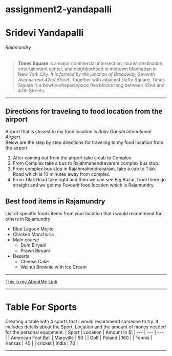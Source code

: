 # assignment2-yandapalli
# Sridevi Yandapalli
###### Rajamundry
> **Times Square** is a major commercial intersection, tourist destination, entertainment center, and neighborhood in midtown Manhattan in New York City. *It is formed by the junction of Broadway, Seventh Avenue and 42nd Street.* Together with adjacent Duffy Square, Times Square is a bowtie-shaped space five blocks long between 42nd and 47th Streets.

---

## Directions for traveling to food location from the airport

Airport that is closest to my food location is *Rajiv Gandhi Intenational Airport*.<br>
Below are the step by step directions for traveling to my food location from the airport
1. After coming out from the airport take a cab to Complex.
2. From Complex take a bus to Rajahmahendravaram complex bus stop.
3. From complex bus stop in Rajahmahendravaram, take a cab to Tilak Road which is 10 minutes away from complex.
4. From Tilak Road take right and then we can see Big Bazar, from there go straight and we get my Favourit food location which is Rajamundry.

## Best food items in Rajamundry

List of specific foods items from your location that i would recommend for others in Rajamundry 
- Blue Lagoon Mojito
- Chicken Manchuria
- Main course
    - Dum Biryani
    - Prawn Biryani
- Deserts
    - Cheese Cake
    - Walnut Brownie with Ice Cream

---

[This is my AboutMe Link](https://github.com/sridevi111/assignment2-yandapalli/blob/main/AboutMe.md)

---

# Table For Sports

Creating a table with 4 sports that i would recommend someone to try. It includes details about the Sport, Location and the amount of money needed for the personal equipment.
| Sport | Location | Amount in $|
| --- | --- | ---: |
| American Foot Ball | Maryville | 50 |
| Golf | Poland | 160 |
| Tennis | Kansas | 40 |
| cricket | India | 70 |

---
